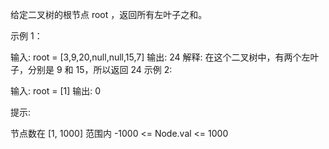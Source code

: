 给定二叉树的根节点 root ，返回所有左叶子之和。

示例 1：

输入: root = [3,9,20,null,null,15,7]
输出: 24
解释: 在这个二叉树中，有两个左叶子，分别是 9 和 15，所以返回 24
示例 2:

输入: root = [1]
输出: 0

提示:

节点数在 [1, 1000] 范围内
-1000 <= Node.val <= 1000
